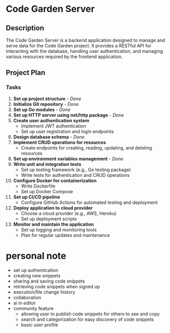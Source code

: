 # Code Garden Server

## Description
The Code Garden Server is a backend application designed to manage and serve data for the Code Garden project. It provides a RESTful API for interacting with the database, handling user authentication, and managing various resources required by the frontend application.

## Project Plan

### Tasks
1. **Set up project structure** - *Done*
2. **Initialize Git repository** - *Done*
3. **Set up Go modules** - *Done*
4. **Set up HTTP server using net/http package** - *Done*
5. **Create user authentication system**
    - Implement JWT authentication
    - Set up user registration and login endpoints
6. **Design database schema** - *Done*
7. **Implement CRUD operations for resources**
    - Create endpoints for creating, reading, updating, and deleting resources
8. **Set up environment variables management** - *Done*
9. **Write unit and integration tests**
    - Set up testing framework (e.g., Go testing package)
    - Write tests for authentication and CRUD operations
10. **Configure Docker for containerization**
    - Write Dockerfile
    - Set up Docker Compose
11. **Set up CI/CD pipeline**
    - Configure GitHub Actions for automated testing and deployment
12. **Deploy application to cloud provider**
    - Choose a cloud provider (e.g., AWS, Heroku)
    - Set up deployment scripts
13. **Monitor and maintain the application**
    - Set up logging and monitoring tools
    - Plan for regular updates and maintenance


# personal note
- set up authentication
- creating new snippets
- sharing and saving code snippets
- retrieving code snippets when signed up
- execution/file change history
- collaboration
- ai in editor
- community feature
    - allowing user to publish code snippets for others to see and copy
    - search and categorization for easy discovery of code snippets
    - basic user profile
